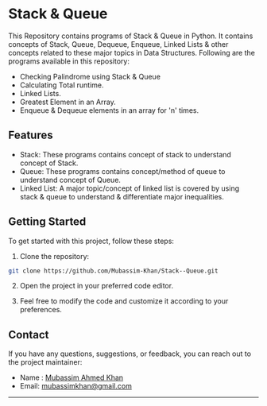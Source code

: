 # Stack & Queue
This Repository contains programs of Stack & Queue in Python. It contains concepts of Stack, Queue, Dequeue, Enqueue, Linked Lists & other concepts related to these major topics in Data Structures. Following are the programs available in this repository:

- Checking Palindrome using Stack & Queue
- Calculating Total runtime.
- Linked Lists.
- Greatest Element in an Array.
- Enqueue & Dequeue elements in an array for 'n' times.

## Features

- Stack: These programs contains concept of stack to understand concept of Stack.
- Queue: These programs contains concept/method of queue to understand concept of Queue.
- Linked List: A major topic/concept of linked list is covered by using stack & queue to understand & differentiate major inequalities.

## Getting Started

To get started with this project, follow these steps:

1. Clone the repository:

```bash
git clone https://github.com/Mubassim-Khan/Stack--Queue.git
```

2. Open the project in your preferred code editor.

3. Feel free to modify the code and customize it according to your preferences.

## Contact

If you have any questions, suggestions, or feedback, you can reach out to the project maintainer:

- Name : [Mubassim Ahmed Khan](https://linkedin.com/in/Mubassim-Khan)
- Email: [mubassimkhan@gmail.com](mailto:mubassimkhan@gmail.com)

---
